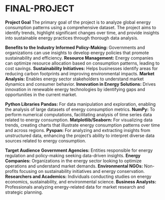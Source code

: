 # FINAL-PROJECT

**Project Goal**
The primary goal of the project is to analyze global energy consumption patterns using a comprehensive dataset. The project aims to identify trends, highlight significant changes over time, and provide insights into sustainable energy practices through thorough data analysis.

**Benefits to the Industry**
**Informed Policy-Making:** Governments and organizations can use insights to develop energy policies that promote sustainability and efficiency.
**Resource Management:** Energy companies can optimize resource allocation based on consumption patterns, leading to cost savings.
**Sustainability Initiatives:** Helps businesses identify areas for reducing carbon footprints and improving environmental impacts.
**Market Analysis:** Enables energy sector stakeholders to understand market dynamics and consumer behavior.
**Innovation in Energy Solutions:** Drives innovation in renewable energy technologies by identifying gaps and opportunities in the current market.

**Python Libraries**
**Pandas:** For data manipulation and exploration, enabling the analysis of large datasets of energy consumption metrics.
**NumPy:** To perform numerical computations, facilitating analysis of time series data related to energy consumption.
**Matplotlib/Seaborn:** For visualizing data trends, creating charts that illustrate energy consumption patterns over time and across regions.
**Pyspan:** For analyzing and extracting insights from unstructured data, enhancing the project’s ability to interpret diverse data sources related to energy consumption.

**Target Audience**
**Government Agencies:** Entities responsible for energy regulation and policy-making seeking data-driven insights.
**Energy Companies:** Organizations in the energy sector looking to optimize operations and understand market demands.
**Environmental NGOs:** Non-profits focusing on sustainability initiatives and energy conservation.
**Researchers and Academics:** Individuals conducting studies on energy economics, sustainability, and environmental science.
**Business Analysts:** Professionals analyzing energy-related data for market research and strategic planning.
